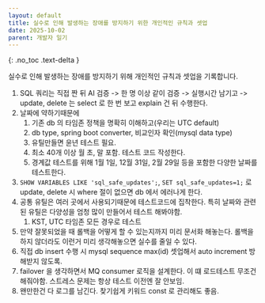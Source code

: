 ```yaml
---
layout: default
title: 실수로 인해 발생하는 장애를 방지하기 위한 개인적인 규칙과 셋업
date: 2025-10-02
parent: 개발자 일기
---
```


{: .no_toc .text-delta }

실수로 인해 발생하는 장애를 방지하기 위해 개인적인 규칙과 셋업을 기록합니다.

1. SQL 쿼리는 직접 짠 뒤 AI 검증 -> 한 명 이상 같이 검증 -> 실행시간 남기고 -> update, delete 는 select 로 한 번 보고 explain 건 뒤 수행한다.
2. 날짜에 약하기때문에 
    1. 기존 db 의 타임존 정책을 명확히 이해하고(우리는 UTC default)
    2. db type, spring boot converter, 비교인자 확인(mysql data type) 
    3. 유틸만들면 윤년 테스트 필요.
    4. 최소 40개 이상 월 초, 말 포함. 테스트 코드 작성한다.
    5. 경계값 테스트를 위해 1월 1일, 12월 31일, 2월 29일 등을 포함한 다양한 날짜를 테스트한다.
3. `SHOW VARIABLES LIKE 'sql_safe_updates';`, `SET sql_safe_updates=1;` 로 update, delete 시 where 절이 없으면 db 에서 에러나게 한다.
4. 공통 유틸은 여러 곳에서 사용되기때문에 테스트코드에 집착한다. 특히 날짜와 관련된 유틸은 다양성을 엄청 많이 만들어서 테스트 해봐야함.
    1. KST, UTC 타임존 모든 경우로 테스트
5. 만약 잘못되었을 때 롤백을 어떻게 할 수 있는지까지 미리 문서화 해놓는다. 롤백을 하지 않더라도 이런거 미리 생각해놓으면 실수를 줄일 수 있다.
6. 직접 db insert 수행 시 mysql sequence max(id) 셋업해서 auto increment 방해받지 않도록.
7. failover 을 생각하면서 MQ consumer 로직을 설계한다. 이 떄 로드테스트 무조건 해줘야함. 스트레스 문제는 항상 테스트 이전엔 잘 안보임.
8. 왠만한건 다 로그를 남긴다. 찾기쉽게 키워드 const 로 관리해도 좋음.